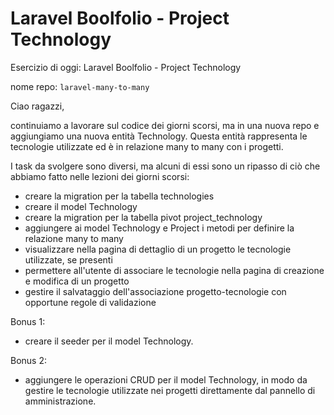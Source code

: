 # Laravel Boolfolio - Project Technology

Esercizio di oggi: Laravel Boolfolio - Project Technology

nome repo: `laravel-many-to-many`

Ciao ragazzi,

continuiamo a lavorare sul codice dei giorni scorsi, ma in una nuova repo e aggiungiamo una nuova entità Technology. Questa entità rappresenta le tecnologie utilizzate ed è in relazione many to many con i progetti.

I task da svolgere sono diversi, ma alcuni di essi sono un ripasso di ciò che abbiamo fatto nelle lezioni dei giorni scorsi:

-   creare la migration per la tabella technologies
-   creare il model Technology
-   creare la migration per la tabella pivot project_technology
-   aggiungere ai model Technology e Project i metodi per definire la relazione many to many
-   visualizzare nella pagina di dettaglio di un progetto le tecnologie utilizzate, se presenti
-   permettere all'utente di associare le tecnologie nella pagina di creazione e modifica di un progetto
-   gestire il salvataggio dell'associazione progetto-tecnologie con opportune regole di validazione

Bonus 1:

-   creare il seeder per il model Technology.

Bonus 2:

-   aggiungere le operazioni CRUD per il model Technology, in modo da gestire le tecnologie utilizzate nei progetti direttamente dal pannello di amministrazione.
